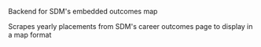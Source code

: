 Backend for SDM's embedded outcomes map

Scrapes yearly placements from SDM's career outcomes page to display in a map format
